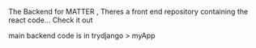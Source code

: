 The Backend for MATTER , Theres a front end repository containing the react code... Check it out


main backend code is in trydjango > myApp
